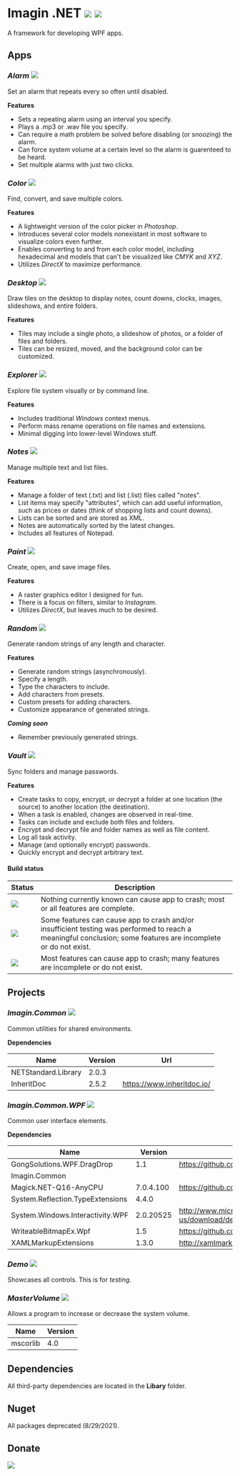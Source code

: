 # Imagin .NET ![](https://img.shields.io/badge/style-5.3-blue.svg?style=flat&label=Version) ![](https://img.shields.io/badge/style-Experimental-yellow.svg?style=flat&label=Build) 
A framework for developing WPF apps.

## Apps

### *Alarm* ![](https://img.shields.io/badge/style-Stable-green.svg?style=flat&label=Build)

Set an alarm that repeats every so often until disabled.

**Features**
* Sets a repeating alarm using an interval you specify.
* Plays a .mp3 or .wav file you specify.
* Can require a math problem be solved before disabling (or snoozing) the alarm.
* Can force system volume at a certain level so the alarm is guarenteed to be heard.
* Set multiple alarms with just two clicks.

### *Color* ![](https://img.shields.io/badge/style-Experimental-yellow.svg?style=flat&label=Build)

Find, convert, and save multiple colors.

**Features**
* A lightweight version of the color picker in *Photoshop*.
* Introduces several color models nonexistant in most software to visualize colors even further.
* Enables converting to and from each color model, including hexadecimal and models that can't be visualized like *CMYK* and *XYZ*.
* Utilizes *DirectX* to maximize performance.

### *Desktop* ![](https://img.shields.io/badge/style-Stable-green.svg?style=flat&label=Build)

Draw tiles on the desktop to display notes, count downs, clocks, images, slideshows, and entire folders.

**Features**
* Tiles may include a single photo, a slideshow of photos, or a folder of files and folders.
* Tiles can be resized, moved, and the background color can be customized.

### *Explorer* ![](https://img.shields.io/badge/style-Experimental-yellow.svg?style=flat&label=Build)

Explore file system visually or by command line.

**Features**
* Includes traditional *Windows* context menus.
* Perform mass rename operations on file names and extensions.
* Minimal digging into lower-level Windows stuff.

### *Notes* ![](https://img.shields.io/badge/style-Stable-green.svg?style=flat&label=Build)

Manage multiple text and list files.

**Features**
* Manage a folder of text (.txt) and list (.list) files called "notes".
* List items may specify "attributes", which can add useful information, such as prices or dates (think of shopping lists and count downs).
* Lists can be sorted and are stored as XML.
* Notes are automatically sorted by the latest changes.
* Includes all features of Notepad.

### *Paint* ![](https://img.shields.io/badge/style-Unstable-red.svg?style=flat&label=Build)

Create, open, and save image files.

**Features**
* A raster graphics editor I designed for fun.
* There is a focus on filters, similar to *Instagram*.
* Utilizes *DirectX*, but leaves much to be desired.

### *Random* ![](https://img.shields.io/badge/style-Stable-green.svg?style=flat&label=Build)

Generate random strings of any length and character.

**Features**
* Generate random strings (asynchronously). 
* Specify a length.
* Type the characters to include.
* Add characters from presets.
* Custom presets for adding characters.
* Customize appearance of generated strings.

***Coming soon***
* Remember previously generated strings.

### *Vault* ![](https://img.shields.io/badge/style-Experimental-yellow.svg?style=flat&label=Build)

Sync folders and manage passwords.

**Features**
* Create tasks to copy, encrypt, or decrypt a folder at one location (the source) to another location (the destination). 
* When a task is enabled, changes are observed in real-time.
* Tasks can include and exclude both files and folders.
* Encrypt and decrypt file and folder names as well as file content.
* Log all task activity.
* Manage (and optionally encrypt) passwords.
* Quickly encrypt and decrypt arbitrary text.

#### Build status

  Status  |  Description  |
--------|------------|
![](https://img.shields.io/badge/style-Stable-green.svg?style=flat&label=Build) | Nothing currently known can cause app to crash; most or all features are complete.
![](https://img.shields.io/badge/style-Experimental-yellow.svg?style=flat&label=Build) | Some features can cause app to crash and/or insufficient testing was performed to reach a meaningful conclusion; some features are incomplete or do not exist.
![](https://img.shields.io/badge/style-Unstable-red.svg?style=flat&label=Build) | Most features can cause app to crash; many features are incomplete or do not exist.

## Projects

### *Imagin.Common* ![](https://img.shields.io/badge/style-C%23-blue.svg?style=flat&label=Language)

Common utilities for shared environments.

**Dependencies**

  Name  |  Version  |  Url  |
--------|-----------|-------|
NETStandard.Library | 2.0.3 | 
InheritDoc | 2.5.2 | https://www.inheritdoc.io/

### *Imagin.Common.WPF* ![](https://img.shields.io/badge/style-C%23-blue.svg?style=flat&label=Language)

Common user interface elements.

**Dependencies**

  Name  |  Version  |  Url  |
--------|-----------|-------|
GongSolutions.WPF.DragDrop | 1.1 | https://github.com/punker76/gong-wpf-dragdrop |
Imagin.Common |  |  |
Magick.NET-Q16-AnyCPU | 7.0.4.100 | https://github.com/dlemstra/Magick.NET |
System.Reflection.TypeExtensions | 4.4.0 |  |
System.Windows.Interactivity.WPF | 2.0.20525 | http://www.microsoft.com/en-us/download/details.aspx?id=10801 |
WriteableBitmapEx.Wpf | 1.5 | https://github.com/reneschulte/WriteableBitmapEx |
XAMLMarkupExtensions | 1.3.0 | http://xamlmarkupextensions.codeplex.com/ |

### *Demo* ![](https://img.shields.io/badge/style-C%23-blue.svg?style=flat&label=Language)

Showcases all controls. This is for *testing*.

### *MasterVolume* ![](https://img.shields.io/badge/style-C++-red.svg?style=flat&label=Language)

Allows a program to increase or decrease the system volume.

  Name  |  Version  |
--------|-----------|
mscorlib | 4.0 |

## Dependencies

All third-party dependencies are located in the **Libary** folder.

## Nuget
All packages deprecated (8/29/2021).
    
## Donate

[![](https://www.paypalobjects.com/en_US/i/btn/btn_donateCC_LG.gif)](https://www.paypal.com/cgi-bin/webscr?cmd=_s-xclick&hosted_button_id=AJJG6PWLBYQNG)
